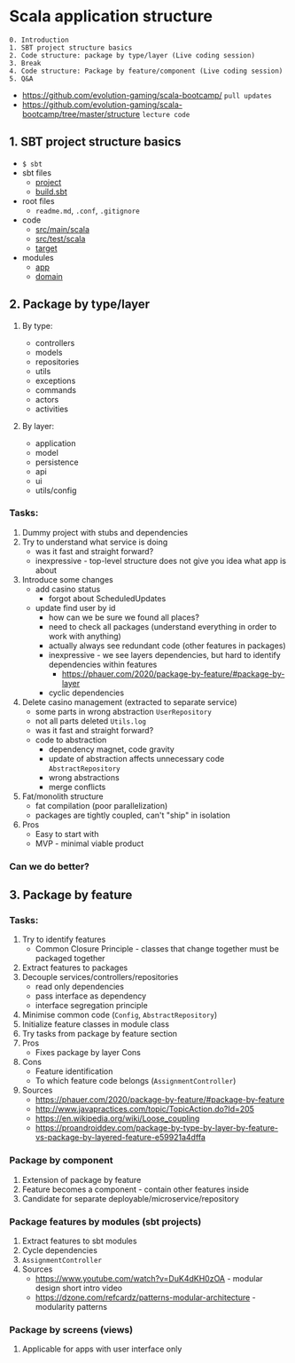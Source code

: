 # Scala application structure

    0. Introduction
    1. SBT project structure basics
    2. Code structure: package by type/layer (Live coding session)
    3. Break
    4. Code structure: Package by feature/component (Live coding session)
    5. Q&A

- https://github.com/evolution-gaming/scala-bootcamp/ `pull updates`
- https://github.com/evolution-gaming/scala-bootcamp/tree/master/structure `lecture code`

## 1. SBT project structure basics

- `$ sbt`
- sbt files
    - [project](../project)
    - [build.sbt](../build.sbt)
- root files
    - `readme.md`, `.conf`, `.gitignore`
- code
    - [src/main/scala](../src/main/scala)
    - [src/test/scala](../src/test/scala)
    - [target](../target)
- modules
    - [app](../app/src/main/scala)
    - [domain](../domain)

## 2. Package by type/layer

1. By type:
    - controllers
    - models
    - repositories
    - utils
    - exceptions
    - commands
    - actors
    - activities

2. By layer:
    - application
    - model
    - persistence
    - api
    - ui
    - utils/config

### Tasks:

1. Dummy project with stubs and dependencies
2. Try to understand what service is doing
    - was it fast and straight forward?
    - inexpressive - top-level structure does not give you idea what app is about
3. Introduce some changes
    - add casino status 
      - forgot about ScheduledUpdates
    - update find user by id
      - how can we be sure we found all places?
      - need to check all packages (understand everything in order to work with anything)
      - actually always see redundant code (other features in packages)
      - inexpressive - we see layers dependencies, but hard to identify dependencies within features
        - https://phauer.com/2020/package-by-feature/#package-by-layer
      - cyclic dependencies
4. Delete casino management (extracted to separate service)
   - some parts in wrong abstraction `UserRepository`
   - not all parts deleted `Utils.log`
   - was it fast and straight forward?
   - code to abstraction
     - dependency magnet, code gravity
     - update of abstraction affects unnecessary code `AbstractRepository`
     - wrong abstractions
     - merge conflicts
5. Fat/monolith structure
   - fat compilation (poor parallelization)
   - packages are tightly coupled, can't "ship" in isolation
6. Pros
    - Easy to start with
    - MVP - minimal viable product

### Can we do better?

## 3. Package by feature

### Tasks:

1. Try to identify features
   - Common Closure Principle - classes that change together must be packaged together
2. Extract features to packages
3. Decouple services/controllers/repositories
   - read only dependencies
   - pass interface as dependency
   - interface segregation principle
4. Minimise common code (`Config`, `AbstractRepository`)
5. Initialize feature classes in module class
6. Try tasks from package by feature section
7. Pros
    - Fixes package by layer Cons
8. Cons
    - Feature identification
    - To which feature code belongs (`AssignmentController`)
9. Sources
    - https://phauer.com/2020/package-by-feature/#package-by-feature
    - http://www.javapractices.com/topic/TopicAction.do?Id=205
    - https://en.wikipedia.org/wiki/Loose_coupling
    - https://proandroiddev.com/package-by-type-by-layer-by-feature-vs-package-by-layered-feature-e59921a4dffa

### Package by component

1. Extension of package by feature
2. Feature becomes a component - contain other features inside
3. Candidate for separate deployable/microservice/repository

### Package features by modules (sbt projects)

1. Extract features to sbt modules
2. Cycle dependencies
3. `AssignmentController`
4. Sources
    - https://www.youtube.com/watch?v=DuK4dKH0zOA - modular design short intro video
    - https://dzone.com/refcardz/patterns-modular-architecture - modularity patterns

### Package by screens (views)

1. Applicable for apps with user interface only
